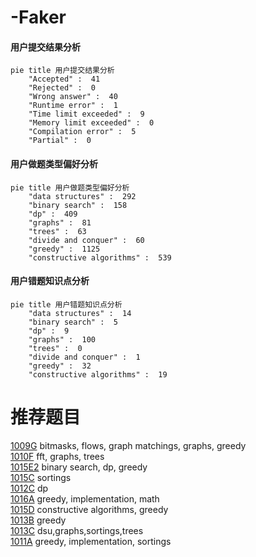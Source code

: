 # -Faker

<!-- tabs:start -->



#### **用户提交结果分析**

```mermaid
pie title 用户提交结果分析
    "Accepted" :  41
    "Rejected" :  0
    "Wrong answer" :  40
    "Runtime error" :  1
    "Time limit exceeded" :  9
    "Memory limit exceeded" :  0
    "Compilation error" :  5
    "Partial" :  0
```

#### **用户做题类型偏好分析**

```mermaid
pie title 用户做题类型偏好分析
    "data structures" :  292
    "binary search" :  158
    "dp" :  409
    "graphs" :  81
    "trees" :  63
    "divide and conquer" :  60
    "greedy" :  1125
    "constructive algorithms" :  539
```
#### **用户错题知识点分析**

```mermaid
pie title 用户错题知识点分析
    "data structures" :  14
    "binary search" :  5
    "dp" :  9
    "graphs" :  100
    "trees" :  0
    "divide and conquer" :  1
    "greedy" :  32
    "constructive algorithms" :  19
```



<!-- tabs:end -->
# 推荐题目
[1009G](https://codeforces.com/contest/1009/problem/G)		bitmasks,
                        flows,
                        graph matchings,
                        graphs,
                        greedy		  
[1010F](https://codeforces.com/contest/1010/problem/F)		fft,
                        graphs,
                        trees		  
[1015E2](https://codeforces.com/contest/1015E/problem/2)		binary search,
                        dp,
                        greedy		  
[1015C](https://codeforces.com/contest/1015/problem/C)		sortings		  
[1012C](https://codeforces.com/contest/1012/problem/C)		dp		  
[1016A](https://codeforces.com/contest/1016/problem/A)		greedy,
                        implementation,
                        math		  
[1015D](https://codeforces.com/contest/1015/problem/D)		constructive algorithms,
                        greedy		  
[1013B](https://codeforces.com/contest/1013/problem/B)		greedy		  
[1013C](https://codeforces.com/contest/1013/problem/C)		dsu,graphs,sortings,trees		  
[1011A](https://codeforces.com/contest/1011/problem/A)		greedy,
                        implementation,
                        sortings		  
